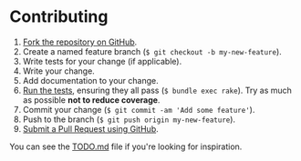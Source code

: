 Contributing
============

1. [Fork the repository on GitHub](https://help.github.com/articles/fork-a-repo).
2. Create a named feature branch (`$ git checkout -b my-new-feature`).
3. Write tests for your change (if applicable).
4. Write your change.
5. Add documentation to your change.
6. [Run the tests](https://github.com/zuazo/chef-encrypted-attributes/blob/master/TESTING.md), ensuring they all pass (`$ bundle exec rake`). Try as much as possible **not to reduce coverage**.
7. Commit your change (`$ git commit -am 'Add some feature'`).
8. Push to the branch (`$ git push origin my-new-feature`).
9. [Submit a Pull Request using GitHub](https://help.github.com/articles/creating-a-pull-request).

You can see the [TODO.md](https://github.com/zuazo/chef-encrypted-attributes/blob/master/TODO.md) file if you're looking for inspiration.
